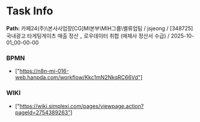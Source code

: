 # Task Info

**Path:** 카페24(주)\본사사업장\[CG]MI본부\MIH그룹\밸류업팀 / jsjeong / [348725] 국내광고 타게팅게이츠 매출 정산 _ 로우데이터 취합 (매체사 정산서 수급) / 2025-10-01_00-00-00

### BPMN
- ["https://n8n-mi-016-web.hanpda.com/workflow/Kkc1mN2NkqRC66Vd"]

### WIKI
- ["https://wiki.simplexi.com/pages/viewpage.action?pageId=2754389263"]

